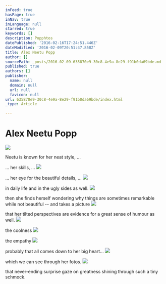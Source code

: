```yaml
---
inFeed: true
hasPage: true
inNav: true
inLanguage: null
starred: true
keywords: []
description: Popphtos
datePublished: '2016-02-16T17:24:51.446Z'
dateModified: '2016-02-09T20:51:47.858Z'
title: Alex Neetu Popp
author: []
sourcePath: _posts/2016-02-09-635870e9-30c8-4e9a-8e29-f91b0da69bde.md
published: true
authors: []
publisher:
  name: null
  domain: null
  url: null
  favicon: null
url: 635870e9-30c8-4e9a-8e29-f91b0da69bde/index.html
_type: Article

---
```

# Alex Neetu Popp
![](https://the-grid-user-content.s3-us-west-2.amazonaws.com/c366397d-7f02-498a-95d0-444eaaa99d56.JPG)

Neetu is known for her neat style, ...

... her skills, ... ![](https://the-grid-user-content.s3-us-west-2.amazonaws.com/bb5643d8-3fbb-4517-b768-abc4d99f33c2.JPG)

... her eye for the beautiful details, ...
![](https://the-grid-user-content.s3-us-west-2.amazonaws.com/bc49bbdb-1d8a-488f-babb-904158221d21.JPG)

in daily life and in the ugly sides as well. ![](https://the-grid-user-content.s3-us-west-2.amazonaws.com/8be07c2b-e187-4589-9c01-a7415c742eff.jpg)

then she finds herself wondering why things are sometimes remarkable while not beautiful -- and takes a picture
![](https://the-grid-user-content.s3-us-west-2.amazonaws.com/09618c26-fbb9-4d6d-aebf-1af932567077.JPG)

that her tilted perspectives are evidence for a great sense of humour as well. ![](https://the-grid-user-content.s3-us-west-2.amazonaws.com/b06a13db-0e9b-48eb-86ad-0e51757ac5d6.jpg)

the coolness
![](https://the-grid-user-content.s3-us-west-2.amazonaws.com/b4f75b0e-9eb0-4f4b-8322-53e999f999af.jpg)

the empathy
![](https://the-grid-user-content.s3-us-west-2.amazonaws.com/effe93d0-142c-4385-994d-04a37cd327af.JPG)

probably that all comes down to her big heart...
![](https://the-grid-user-content.s3-us-west-2.amazonaws.com/fce549b7-fe1e-4d59-a444-61f44f5b681f.jpg)

which we can see through her fotos. ![](https://the-grid-user-content.s3-us-west-2.amazonaws.com/6952004b-173a-4fea-9d7c-56094110ed0f.jpg)

that never-ending surprise gaze on greatness shining through such a tiny schmock.